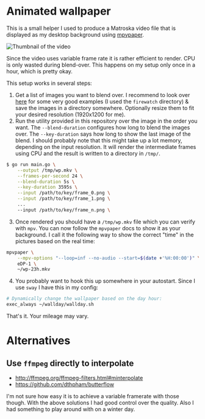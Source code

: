 # Animated wallpaper

This is a small helper I used to produce a Matroska video file that is displayed
as my desktop background using [mpvpaper](https://github.com/GhostNaN/mpvpaper).

![Thumbnail of the video](/animated_wallpaper/thumbnail.gif?raw=true "Video thumbnail")

Since the video uses variable frame rate it is rather efficient to render. CPU
is only wasted during blend-over. This happens on my setup only once in a hour,
which is pretty okay.

This setup works in several steps:

1. Get a list of images you want to blend over. I recommend to look over
   [here](https://github.com/adi1090x/dynamic-wallpaper/tree/master/images) for
   some very good examples (I used the ``firewatch`` directory) & save the
   images in a directory somewhere. Optionally resize them to fit your desired
   resolution (1920x1200 for me).
2. Run the utility provided in this repository over the image in the order you
   want. The ``--blend-duration`` configures how long to blend the images over.
   The ``--key-duration`` says how long to show the last image of the blend.
   I should probably note that this might take up a lot memory, depending on
   the input resolution. It will render the intermediate frames using CPU
   and the result is written to a directory in ``/tmp/``.

```bash
$ go run main.go \
    --output /tmp/wp.mkv \
    --frames-per-second 24 \
    --blend-duration 5s \
    --key-duration 3595s \
    --input /path/to/key/frame_0.png \
    --input /path/to/key/frame_1.png \
    ...
    --input /path/to/key/frame_n.png \
```

3. Once rendered you should have a ``/tmp/wp.mkv`` file which you can verify
   with ``mpv``. You can now follow the ``mpvpaper`` docs to show it as your
   background. I call it the following way to show the correct "time" in the
   pictures based on the real time:

```bash
mpvpaper \
    --mpv-options "--loop=inf --no-audio --start=$(date +'%H:00:00')" \
    eDP-1 \
    ~/wp-23h.mkv
```

4. You probably want to hook this up somewhere in your autostart. Since I use ``sway`` I have this in my config:

```bash
# Dynamically change the wallpaper based on the day hour:
exec_always ~/wallday/wallday.sh
```

That's it. Your mileage may vary.

# Alternatives

## Use ``ffmpeg`` directly to interpolate

* http://ffmpeg.org/ffmpeg-filters.html#minterpolate
* https://github.com/dthpham/butterflow

I'm not sure how easy it is to achieve a variable framerate with those though.
With the above solutions I had good control over the quality. Also I had
something to play around with on a winter day.
